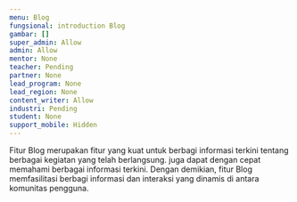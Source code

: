 ```yaml
---
menu: Blog
fungsional: introduction Blog
gambar: []
super_admin: Allow
admin: Allow
mentor: None
teacher: Pending
partner: None
lead_program: None
lead_region: None
content_writer: Allow
industri: Pending
student: None
support_mobile: Hidden
---
```

Fitur Blog merupakan fitur yang kuat untuk berbagi informasi terkini tentang berbagai kegiatan yang telah berlangsung. juga dapat dengan cepat memahami berbagai informasi terkini. Dengan demikian, fitur Blog memfasilitasi berbagi informasi dan interaksi yang dinamis di antara komunitas pengguna.